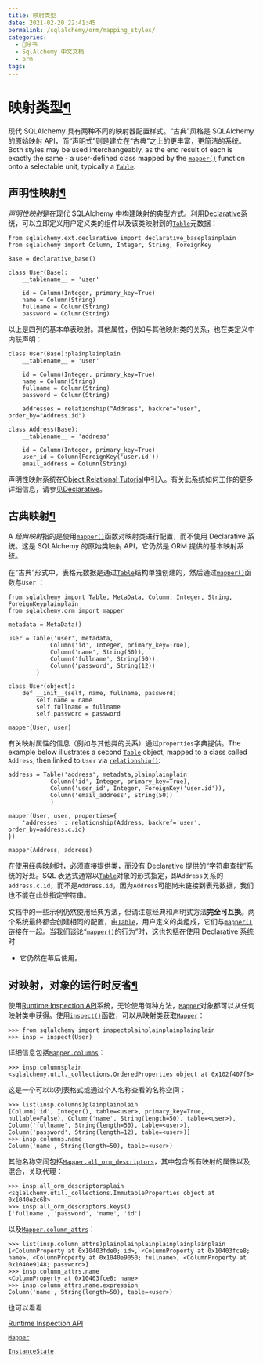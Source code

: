 ```yaml
---
title: 映射类型
date: 2021-02-20 22:41:45
permalink: /sqlalchemy/orm/mapping_styles/
categories:
  - 📖好书
  - SqlAlchemy 中文文档
  - orm
tags:
---
```

映射类型[¶](#types-of-mappings "Permalink to this headline")
============================================================

现代 SQLAlchemy 具有两种不同的映射器配置样式。“古典”风格是 SQLAlchemy 的原始映射 API，而“声明式”则是建立在“古典”之上的更丰富，更简洁的系统。Both
styles may be used interchangeably, as the end result of each is exactly
the same - a user-defined class mapped by the [`mapper()`](mapping_api.html#sqlalchemy.orm.mapper "sqlalchemy.orm.mapper")
function onto a selectable unit, typically a [`Table`](core_metadata.html#sqlalchemy.schema.Table "sqlalchemy.schema.Table").

声明性映射[¶](#declarative-mapping "Permalink to this headline")
----------------------------------------------------------------

*声明性映射*是在现代 SQLAlchemy 中构建映射的典型方式。利用[Declarative](extensions_declarative_index.html)系统，可以立即定义用户定义类的组件以及该类映射到的[`Table`](core_metadata.html#sqlalchemy.schema.Table "sqlalchemy.schema.Table")元数据：

    from sqlalchemy.ext.declarative import declarative_baseplainplain
    from sqlalchemy import Column, Integer, String, ForeignKey

    Base = declarative_base()

    class User(Base):
        __tablename__ = 'user'

        id = Column(Integer, primary_key=True)
        name = Column(String)
        fullname = Column(String)
        password = Column(String)

以上是四列的基本单表映射。其他属性，例如与其他映射类的关系，也在类定义中内联声明：

    class User(Base):plainplainplain
        __tablename__ = 'user'

        id = Column(Integer, primary_key=True)
        name = Column(String)
        fullname = Column(String)
        password = Column(String)

        addresses = relationship("Address", backref="user", order_by="Address.id")

    class Address(Base):
        __tablename__ = 'address'

        id = Column(Integer, primary_key=True)
        user_id = Column(ForeignKey('user.id'))
        email_address = Column(String)

声明性映射系统在[Object Relational
Tutorial](tutorial.html)中引入。有关此系统如何工作的更多详细信息，请参见[Declarative](extensions_declarative_index.html)。

古典映射[¶](#classical-mappings "Permalink to this headline")
-------------------------------------------------------------

A *经典映射*指的是使用[`mapper()`](mapping_api.html#sqlalchemy.orm.mapper "sqlalchemy.orm.mapper")函数对映射类进行配置，而不使用 Declarative 系统。这是 SQLAlchemy 的原始类映射 API，它仍然是 ORM 提供的基本映射系统。

在“古典”形式中，表格元数据是通过[`Table`](core_metadata.html#sqlalchemy.schema.Table "sqlalchemy.schema.Table")结构单独创建的，然后通过[`mapper()`](mapping_api.html#sqlalchemy.orm.mapper "sqlalchemy.orm.mapper")函数与`User` ：

    from sqlalchemy import Table, MetaData, Column, Integer, String, ForeignKeyplainplain
    from sqlalchemy.orm import mapper

    metadata = MetaData()

    user = Table('user', metadata,
                Column('id', Integer, primary_key=True),
                Column('name', String(50)),
                Column('fullname', String(50)),
                Column('password', String(12))
            )

    class User(object):
        def __init__(self, name, fullname, password):
            self.name = name
            self.fullname = fullname
            self.password = password

    mapper(User, user)

有关映射属性的信息（例如与其他类的关系）通过`properties`字典提供。The example below illustrates a second [`Table`](core_metadata.html#sqlalchemy.schema.Table "sqlalchemy.schema.Table")
object, mapped to a class called `Address`, then
linked to `User` via [`relationship()`](relationship_api.html#sqlalchemy.orm.relationship "sqlalchemy.orm.relationship"):

    address = Table('address', metadata,plainplainplain
                Column('id', Integer, primary_key=True),
                Column('user_id', Integer, ForeignKey('user.id')),
                Column('email_address', String(50))
                )

    mapper(User, user, properties={
        'addresses' : relationship(Address, backref='user', order_by=address.c.id)
    })

    mapper(Address, address)

在使用经典映射时，必须直接提供类，而没有 Declarative 提供的“字符串查找”系统的好处。SQL 表达式通常以[`Table`](core_metadata.html#sqlalchemy.schema.Table "sqlalchemy.schema.Table")对象的形式指定，即`Address`关系的`address.c.id`，而不是`Address.id`，因为`Address`可能尚未链接到表元数据，我们也不能在此处指定字符串。

文档中的一些示例仍然使用经典方法，但请注意经典和声明式方法**完全可互换**。两个系统最终都会创建相同的配置，由[`Table`](core_metadata.html#sqlalchemy.schema.Table "sqlalchemy.schema.Table")，用户定义的类组成，它们与[`mapper()`](mapping_api.html#sqlalchemy.orm.mapper "sqlalchemy.orm.mapper")链接在一起。当我们谈论“[`mapper()`](mapping_api.html#sqlalchemy.orm.mapper "sqlalchemy.orm.mapper")的行为”时，这也包括在使用 Declarative 系统时
- 它仍然在幕后使用。

对映射，对象的运行时反省[¶](#runtime-introspection-of-mappings-objects "Permalink to this headline")
----------------------------------------------------------------------------------------------------

使用[Runtime Inspection
API](core_inspection.html)系统，无论使用何种方法，[`Mapper`](mapping_api.html#sqlalchemy.orm.mapper.Mapper "sqlalchemy.orm.mapper.Mapper")对象都可以从任何映射类中获得。使用[`inspect()`](core_inspection.html#sqlalchemy.inspection.inspect "sqlalchemy.inspection.inspect")函数，可以从映射类获取[`Mapper`](mapping_api.html#sqlalchemy.orm.mapper.Mapper "sqlalchemy.orm.mapper.Mapper")：

    >>> from sqlalchemy import inspectplainplainplainplainplain
    >>> insp = inspect(User)

详细信息包括[`Mapper.columns`](mapping_api.html#sqlalchemy.orm.mapper.Mapper.columns "sqlalchemy.orm.mapper.Mapper.columns")：

    >>> insp.columnsplain
    <sqlalchemy.util._collections.OrderedProperties object at 0x102f407f8>

这是一个可以以列表格式或通过个人名称查看的名称空间：

    >>> list(insp.columns)plainplainplain
    [Column('id', Integer(), table=<user>, primary_key=True, nullable=False), Column('name', String(length=50), table=<user>), Column('fullname', String(length=50), table=<user>), Column('password', String(length=12), table=<user>)]
    >>> insp.columns.name
    Column('name', String(length=50), table=<user>)

其他名称空间包括[`Mapper.all_orm_descriptors`](mapping_api.html#sqlalchemy.orm.mapper.Mapper.all_orm_descriptors "sqlalchemy.orm.mapper.Mapper.all_orm_descriptors")，其中包含所有映射的属性以及混合，关联代理：

    >>> insp.all_orm_descriptorsplain
    <sqlalchemy.util._collections.ImmutableProperties object at 0x1040e2c68>
    >>> insp.all_orm_descriptors.keys()
    ['fullname', 'password', 'name', 'id']

以及[`Mapper.column_attrs`](mapping_api.html#sqlalchemy.orm.mapper.Mapper.column_attrs "sqlalchemy.orm.mapper.Mapper.column_attrs")：

    >>> list(insp.column_attrs)plainplainplainplainplainplainplain
    [<ColumnProperty at 0x10403fde0; id>, <ColumnProperty at 0x10403fce8; name>, <ColumnProperty at 0x1040e9050; fullname>, <ColumnProperty at 0x1040e9148; password>]
    >>> insp.column_attrs.name
    <ColumnProperty at 0x10403fce8; name>
    >>> insp.column_attrs.name.expression
    Column('name', String(length=50), table=<user>)

也可以看看

[Runtime Inspection API](core_inspection.html)

[`Mapper`](mapping_api.html#sqlalchemy.orm.mapper.Mapper "sqlalchemy.orm.mapper.Mapper")

[`InstanceState`](internals.html#sqlalchemy.orm.state.InstanceState "sqlalchemy.orm.state.InstanceState")
